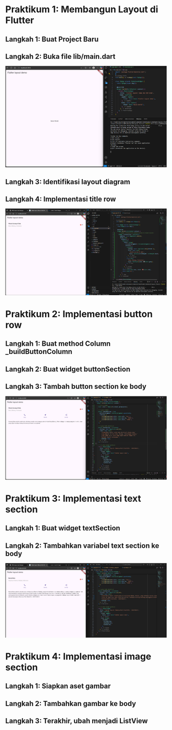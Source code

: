 #  Praktikum 1: Membangun Layout di Flutter

## Langkah 1: Buat Project Baru

## Langkah 2: Buka file lib/main.dart

![alt text](image.png)

## Langkah 3: Identifikasi layout diagram

## Langkah 4: Implementasi title row

![alt text](image-1.png)

#  Praktikum 2: Implementasi button row

## Langkah 1: Buat method Column _buildButtonColumn

## Langkah 2: Buat widget buttonSection

## Langkah 3: Tambah button section ke body

![alt text](image-2.png)
# Praktikum 3: Implementasi text section

## Langkah 1: Buat widget textSection
## Langkah 2: Tambahkan variabel text section ke body

![alt text](image-3.png)

# Praktikum 4: Implementasi image section

## Langkah 1: Siapkan aset gambar

## Langkah 2: Tambahkan gambar ke body

## Langkah 3: Terakhir, ubah menjadi ListView
##
##
##
##
##
##
##
##
##
##
##
##
